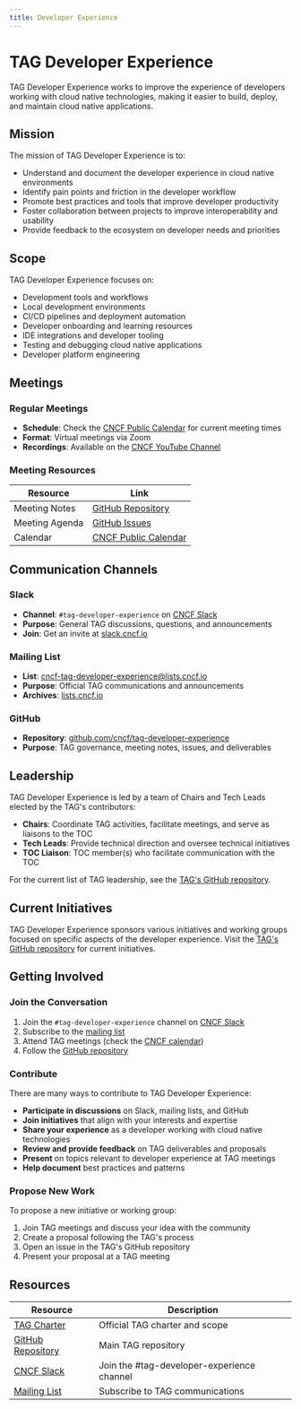 ```yaml
---
title: Developer Experience
---
```


# TAG Developer Experience

TAG Developer Experience works to improve the experience of developers working
with cloud native technologies, making it easier to build, deploy, and maintain
cloud native applications.

## Mission

The mission of TAG Developer Experience is to:

- Understand and document the developer experience in cloud native environments
- Identify pain points and friction in the developer workflow
- Promote best practices and tools that improve developer productivity
- Foster collaboration between projects to improve interoperability and
  usability
- Provide feedback to the ecosystem on developer needs and priorities

## Scope

TAG Developer Experience focuses on:

- Development tools and workflows
- Local development environments
- CI/CD pipelines and deployment automation
- Developer onboarding and learning resources
- IDE integrations and developer tooling
- Testing and debugging cloud native applications
- Developer platform engineering

## Meetings

### Regular Meetings

- **Schedule**: Check the [CNCF Public Calendar](https://www.cncf.io/calendar/)
  for current meeting times
- **Format**: Virtual meetings via Zoom
- **Recordings**: Available on the
  [CNCF YouTube Channel](https://www.youtube.com/c/cloudnativefdn)

### Meeting Resources

| Resource       | Link                                                                     |
| -------------- | ------------------------------------------------------------------------ |
| Meeting Notes  | [GitHub Repository](https://github.com/cncf/tag-developer-experience)    |
| Meeting Agenda | [GitHub Issues](https://github.com/cncf/tag-developer-experience/issues) |
| Calendar       | [CNCF Public Calendar](https://www.cncf.io/calendar/)                    |

## Communication Channels

### Slack

- **Channel**: `#tag-developer-experience` on
  [CNCF Slack](https://cloud-native.slack.com)
- **Purpose**: General TAG discussions, questions, and announcements
- **Join**: Get an invite at [slack.cncf.io](https://slack.cncf.io)

### Mailing List

- **List**:
  [cncf-tag-developer-experience@lists.cncf.io](https://lists.cncf.io/g/cncf-tag-developer-experience)
- **Purpose**: Official TAG communications and announcements
- **Archives**:
  [lists.cncf.io](https://lists.cncf.io/g/cncf-tag-developer-experience)

### GitHub

- **Repository**:
  [github.com/cncf/tag-developer-experience](https://github.com/cncf/tag-developer-experience)
- **Purpose**: TAG governance, meeting notes, issues, and deliverables

## Leadership

TAG Developer Experience is led by a team of Chairs and Tech Leads elected by
the TAG's contributors:

- **Chairs**: Coordinate TAG activities, facilitate meetings, and serve as
  liaisons to the TOC
- **Tech Leads**: Provide technical direction and oversee technical initiatives
- **TOC Liaison**: TOC member(s) who facilitate communication with the TOC

For the current list of TAG leadership, see the
[TAG's GitHub repository](https://github.com/cncf/tag-developer-experience).

## Current Initiatives

TAG Developer Experience sponsors various initiatives and working groups focused
on specific aspects of the developer experience. Visit the
[TAG's GitHub repository](https://github.com/cncf/tag-developer-experience) for
current initiatives.

## Getting Involved

### Join the Conversation

1. Join the `#tag-developer-experience` channel on
   [CNCF Slack](https://slack.cncf.io)
2. Subscribe to the
   [mailing list](https://lists.cncf.io/g/cncf-tag-developer-experience)
3. Attend TAG meetings (check the
   [CNCF calendar](https://www.cncf.io/calendar/))
4. Follow the
   [GitHub repository](https://github.com/cncf/tag-developer-experience)

### Contribute

There are many ways to contribute to TAG Developer Experience:

- **Participate in discussions** on Slack, mailing lists, and GitHub
- **Join initiatives** that align with your interests and expertise
- **Share your experience** as a developer working with cloud native
  technologies
- **Review and provide feedback** on TAG deliverables and proposals
- **Present** on topics relevant to developer experience at TAG meetings
- **Help document** best practices and patterns

### Propose New Work

To propose a new initiative or working group:

1. Join TAG meetings and discuss your idea with the community
2. Create a proposal following the TAG's process
3. Open an issue in the TAG's GitHub repository
4. Present your proposal at a TAG meeting

## Resources

| Resource                                                                             | Description                                |
| ------------------------------------------------------------------------------------ | ------------------------------------------ |
| [TAG Charter](https://github.com/cncf/tag-developer-experience/blob/main/charter.md) | Official TAG charter and scope             |
| [GitHub Repository](https://github.com/cncf/tag-developer-experience)                | Main TAG repository                        |
| [CNCF Slack](https://slack.cncf.io)                                                  | Join the #tag-developer-experience channel |
| [Mailing List](https://lists.cncf.io/g/cncf-tag-developer-experience)                | Subscribe to TAG communications            |
